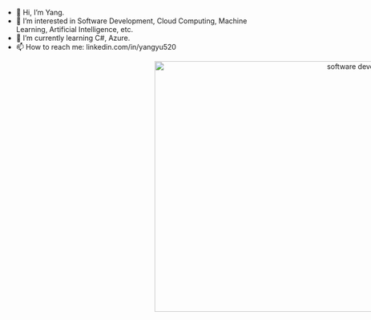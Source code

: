- 👋 Hi, I’m Yang.
- 👀 I’m interested in Software Development, Cloud Computing, Machine Learning, Artificial Intelligence, etc.
- 🌱 I’m currently learning C#, Azure.
- 📫 How to reach me: linkedin.com/in/yangyu520

<!---
MrBetta520/MrBetta520 is a ✨ special ✨ repository because its `README.md` (this file) appears on your GitHub profile.
You can click the Preview link to take a look at your changes.
--->
<div style="text-align: center">
  <img src="https://cdn.pixabay.com/photo/2021/08/04/13/06/software-developer-6521720_960_720.jpg" alt="software developer" height="500px" width="800px" style="display: block; margin-left: 300px;" />
</div>

